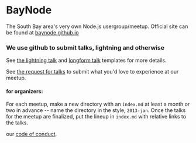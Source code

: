 BayNode
=======

The South Bay area's very own Node.js usergroup/meetup.
Official site can be found at [baynode.github.io](http://baynode.github.io/)

### We use github to submit talks, lightning and otherwise

See [the lightning talk](lightning-talk-template.md) and [longform talk](talk-template.md)
templates for more details. 

See [the request for talks](request-for-talk.md) to submit what you'd love to experience at
our meetup.

#### for organizers:

For each meetup, make a new directory with an `index.md` at least a month or two in advance --
name the directory in the style, `2013-jan`. Once the talks for the meetup are finalized, put
the lineup in `index.md` with relative links to the talks.

our [code of conduct](code-of-conduct.md).


